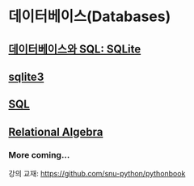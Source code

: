 # 데이터베이스(Databases)

## [데이터베이스와 SQL: SQLite](db-sql-sqlite.md)

## [sqlite3](sqlite3.md)

## [SQL](sql-integrity-constraints.pdf)

## [Relational Algebra](relational-algebra.pdf)

 

### More coming...

강의 교재: <https://github.com/snu-python/pythonbook>
